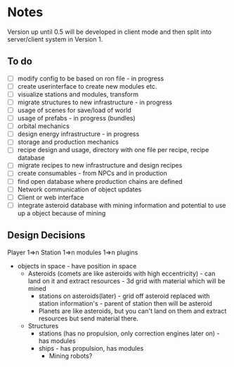 # Notes

Version up until 0.5 will be developed in client mode and then split into server/client system in Version 1.

## To do

- [ ] modify config to be based on ron file - in progress
- [ ] create userinterface to create new modules etc.
- [ ] visualize stations and modules, transform
- [ ] migrate structures to new infrastructure - in progress
- [ ] usage of scenes for save/load of world
- [ ] usage of prefabs - in progress (bundles)
- [ ] orbital mechanics
- [ ] design energy infrastructure - in progress
- [ ] storage and production mechanics
- [ ] recipe design and usage, directory with one file per recipe, recipe database
- [ ] migrate recipes to new infrastructure and design recipes
- [ ] create consumables - from NPCs and in production
- [ ] find open database where production chains are defined
- [ ] Network communication of object updates
- [ ] Client or web interface
- [ ] integrate asteroid database with mining information and potential to use up a object because of mining

## Design Decisions

Player 1=>n Station 1=>n modules 1=>n plugins

- objects in space - have position in space
  - Asteroids (comets are like asteroids with high eccentricity) - can land on it and extract resources - 3d grid with material which will be mined
    - stations on asteroids(later) - grid off asteroid replaced with station information's - parent of station then will be asteroid
    - Planets are like asteroids, but you can't land on them and extract resources but send material there.
  - Structures
    - stations (has no propulsion, only correction engines later on) - has modules
    - ships - has propulsion, has modules
      - Mining robots?
